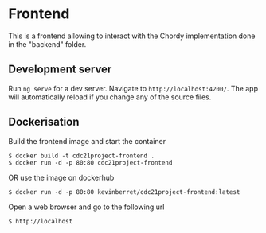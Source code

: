 # Frontend

This is a frontend allowing to interact with the Chordy implementation done in the "backend" folder.

## Development server

Run `ng serve` for a dev server. Navigate to `http://localhost:4200/`. The app will automatically reload if you change any of the source files.

## Dockerisation

Build the frontend image and start the container

    $ docker build -t cdc21project-frontend . 
    $ docker run -d -p 80:80 cdc21project-frontend

OR use the image on dockerhub

    $ docker run -d -p 80:80 kevinberret/cdc21project-frontend:latest

Open a web browser and go to the following url

    $ http://localhost
